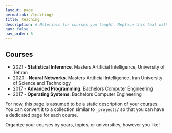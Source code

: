 ```yaml
---
layout: page
permalink: /teaching/
title: teaching
description: # Materials for courses you taught. Replace this text with your description.
nav: false
nav_order: 5
---
```


## Courses

  - 2021 - **Statistical Inference**. Masters Artificial Intelligence, University of Tehran
  - 2020 - **Neural Networks**. Masters Artificial Intelligence, Iran University of Science and Technology
  - 2017 - **Advanced Programming**. Bachelors Computer Engineering
  - 2017 - **Operating Systems**. Bachelors Computer Engineering


For now, this page is assumed to be a static description of your courses. You can convert it to a collection similar to `_projects/` so that you can have a dedicated page for each course.

Organize your courses by years, topics, or universities, however you like!
